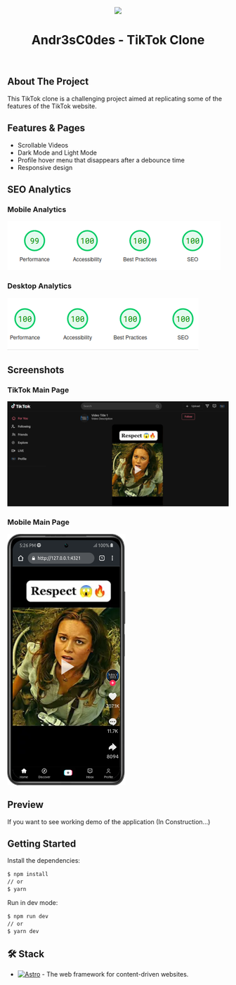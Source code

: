 <p align="center">
    <a href="#" target="_blank">
        <img src="https://avatars.githubusercontent.com/u/115658159" height="150px">
    </a>
    <h1 align="center">Andr3sC0des - TikTok Clone</h1>
    <br>
</p>

## About The Project

This TikTok clone is a challenging project aimed at replicating some of the features of the TikTok website.

## Features & Pages

- Scrollable Videos
- Dark Mode and Light Mode
- Profile hover menu that disappears after a debounce time
- Responsive design

## SEO Analytics

### Mobile Analytics 
<a href="https://pagespeed.web.dev/analysis/https-tiktok-clone-ebon-delta-vercel-app/cnxbyuiwqt?form_factor=mobile"><img src=".github/images/mobile-analytics.png"></a>

### Desktop Analytics

<a href="https://pagespeed.web.dev/analysis/https-tiktok-clone-ebon-delta-vercel-app/cnxbyuiwqt?form_factor=desktop"><img src=".github/images/desktop-analytics.png"></a>

## Screenshots

### TikTok Main Page

![TikTok Main Page](.github/images/main-page.png)

### Mobile Main Page

![TikTok Mobile Main Page](.github/images/mobile-main-page.png)

## Preview

If you want to see working demo of the application (In Construction...)

## Getting Started

Install the dependencies:

```sh
$ npm install
// or
$ yarn
```

Run in dev mode:

```sh
$ npm run dev
// or
$ yarn dev
```

## 🛠️ Stack

- [![Astro][astro-badge]][astro-url] - The web framework for content-driven websites.

[astro-url]: https://astro.build/
[astro-badge]: https://img.shields.io/badge/Astro-fff?style=for-the-badge&logo=astro&logoColor=bd303a&color=352563
